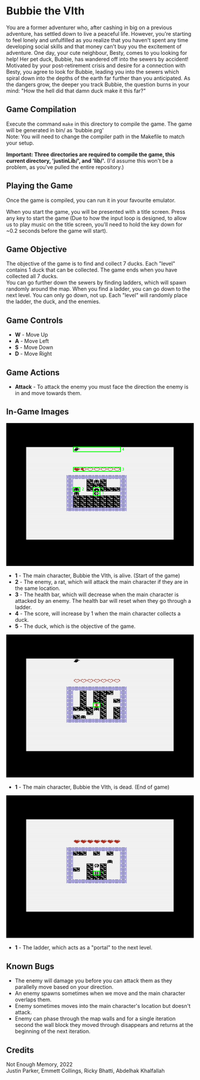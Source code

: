 # Bubbie the VIth
You are a former adventurer who, after cashing in big on a previous adventure, has settled down to live a peaceful life. However, you're starting to feel lonely and unfulfilled as you realize that you haven't spent any time developing social skills and that money can't buy you the excitement of adventure. One day, your cute neighbour, Besty, comes to you looking for help! Her pet duck, Bubbie, has wandered off into the sewers by accident! Motivated by your post-retirement crisis and desire for a connection with Besty, you agree to look for Bubbie, leading you into the sewers which spiral down into the depths of the earth far further than you anticipated. As the dangers grow, the deeper you track Bubbie, the question burns in your mind: "How the hell did that damn duck make it this far?"

## Game Compilation
Execute the command `make` in this directory to compile the game. The game will be generated in bin/ as 'bubbie.prg'  
Note: You will need to change the compiler path in the Makefile to match your setup.  

**Important: Three directories are required to compile the game, this current directory, 'justinLib/', and 'lib/'.** (I'd assume this won't be a problem, as you've pulled the entire repository.)

## Playing the Game
Once the game is compiled, you can run it in your favourite emulator.  

When you start the game, you will be presented with a title screen. Press any key to start the game (Due to how the input loop is designed, to allow us to play music on the title screen, you'll need to hold the key down for ~0.2 seconds before the game will start).

## Game Objective
The objective of the game is to find and collect 7 ducks. Each "level" contains 1 duck that can be collected. The game ends when you have collected all 7 ducks.  
You can go further down the sewers by finding ladders, which will spawn randomly around the map. When you find a ladder, you can go down to the next level. You can only go down, not up. Each "level" will randomly place the ladder, the duck, and the enemies.

## Game Controls
* **W** - Move Up
* **A** - Move Left
* **S** - Move Down
* **D** - Move Right

## Game Actions
* **Attack** - To attack the enemy you must face the direction the enemy is in and move towards them.

## In-Game Images
![Screen #1](./manualImgs/pic1.png)
* **1** - The main character, Bubbie the VIth, is alive. (Start of the game)
* **2** - The enemy, a rat, which will attack the main character if they are in the same location.
* **3** - The health bar, which will decrease when the main character is attacked by an enemy. The health bar will reset when they go through a ladder.
* **4** - The score, will increase by 1 when the main character collects a duck.
* **5** - The duck, which is the objective of the game. 

![Screen #2](./manualImgs/pic2.png)
* **1** - The main character, Bubbie the VIth, is dead. (End of game)

![Screen #3](./manualImgs/pic3.png)
* **1** - The ladder, which acts as a "portal" to the next level.

## Known Bugs
* The enemy will damage you before you can attack them as they parallelly move based on your direction.
* An enemy spawns sometimes when we move and the main character overlaps them.
* Enemy sometimes moves into the main character's location but doesn't attack.
* Enemy can phase through the map walls and for a single iteration second the wall block they moved through disappears and returns at the beginning of the next iteration.

## Credits
Not Enough Memory, 2022  
Justin Parker, Emmett Collings, Ricky Bhatti, Abdelhak Khalfallah